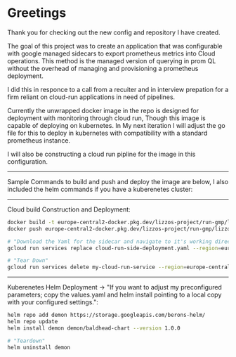 # Greetings

Thank you for checking out the new config and repository I have created.

The goal of this project was to create an application that was configurable with google managed sidecars to export prometheus metrics into Cloud operations.
This method is the managed version of querying in prom QL without the overhead of managing and provisioning a prometheus deployment.

I did this in responce to a call from a recuiter and in interview prepation for a firm reliant on cloud-run applications in need of pipelines.

Currently the unwrapped docker image in the repo is designed for deployment with monitoring through cloud run, Though this image is capable of deploying on kubernetes.
In My next iteration I will adjust the go file for this to deploy in kubernetes with compatibility with a standard prometheus instance.

I will also be constructing a cloud run pipline for the image in this configuration.

---

Sample Commands to build and push and deploy the image are below, I also included the helm commands if you have a kuberenetes cluster:

---
Cloud build Construction and Deployment:

```bash
docker build -t europe-central2-docker.pkg.dev/lizzos-project/run-gmp/lizzo .
docker push europe-central2-docker.pkg.dev/lizzos-project/run-gmp/lizzo

# "Download the Yaml for the sidecar and navigate to it's working directory. configure the image to the name of your image"
gcloud run services replace cloud-run-side-deployment.yaml --region=europe-central2

# "Tear Down"
gcloud run services delete my-cloud-run-service --region=europe-central2
```

---

Kuberenetes Helm Deployment -> "If you want to adjust my preconfigured parameters; copy the values.yaml and helm install pointing to a local copy with your configured settings.":

```bash
helm repo add demon https://storage.googleapis.com/berons-helm/
helm repo update
helm install demon demon/baldhead-chart --version 1.0.0

# "Teardown" 
helm uninstall demon
```
